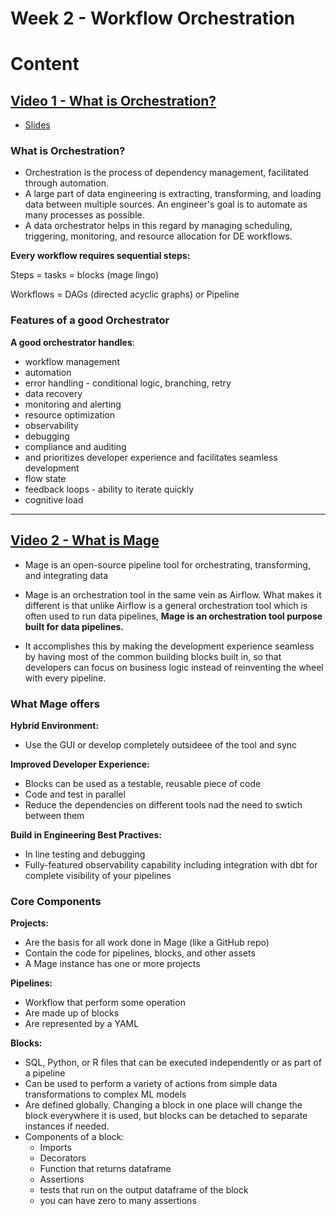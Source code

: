 # Week 2 - Workflow Orchestration

# Content

## [Video 1 - What is Orchestration?][video_1]
- [Slides][slides_1]

### What is Orchestration?

- Orchestration is the process of dependency management, facilitated through automation.
- A large part of data engineering is extracting, transforming, and loading data between multiple sources. An engineer's goal is to automate as many processes as possible. 
- A data orchestrator helps in this regard by managing scheduling, triggering, monitoring, and resource allocation for DE workflows.


**Every workflow requires sequential steps:**

Steps = tasks = blocks (mage lingo)

Workflows = DAGs (directed acyclic graphs) or Pipeline


### Features of a good Orchestrator

**A good orchestrator handles**: 

- workflow management
- automation
- error handling - conditional logic, branching, retry
- data recovery
- monitoring and alerting
- resource optimization
- observability
- debugging
- compliance and auditing
- and prioritizes developer experience and facilitates seamless development
- flow state
- feedback loops - ability to iterate quickly
- cognitive load

---

## [Video 2 - What is Mage][video2]

- Mage is an open-source pipeline tool for orchestrating, transforming, and integrating data

- Mage is an orchestration tool in the same vein as Airflow. What makes it different is that unlike Airflow is a general orchestration tool which is often used to run data pipelines, **Mage is an orchestration tool purpose built for data pipelines.**

- It accomplishes this by making the development experience seamless by having most of the common building blocks built in, so that developers can focus on business logic instead of reinventing the wheel with every pipeline.

### What Mage offers

**Hybrid Environment:**

- Use the GUI or develop completely outsideee of the tool and sync

**Improved Developer Experience:**

- Blocks can be used as a testable, reusable piece of code
- Code and test in parallel
- Reduce the dependencies on different tools nad the need to swtich between them

**Build in Engineering Best Practives:** 

- In line testing and debugging
- Fully-featured observability capability including integration with dbt for complete visibility of your pipelines


### Core Components

**Projects:**

- Are the basis for all work done in Mage (like a GitHub repo)
- Contain the code for pipelines, blocks, and other assets
- A Mage instance has one or more projects

**Pipelines:**

- Workflow that perform some operation
- Are made up of blocks
- Are represented by a YAML

**Blocks:**

- SQL, Python, or R files that can be executed independently or as part of a pipeline
- Can be used to perform a variety of actions from simple data transformations to complex ML models
- Are defined globally. Changing a block in one place will change the block everywhere it is used, but blocks can be detached to separate instances if needed.
- Components of a block:
    - Imports
    - Decorators
    - Function that returns dataframe
    - Assertions
    - tests that run on the output dataframe of the block
    - you can have zero to many assertions


[video_1]: https://www.youtube.com/watch?v=Li8-MWHhTbo&list=PL3MmuxUbc_hJed7dXYoJw8DoCuVHhGEQb&index=18&ab_channel=Mage
[slides_1]: https://docs.google.com/presentation/d/17zSxG5Z-tidmgY-9l7Al1cPmz4Slh4VPK6o2sryFYvw/edit?pli=1#slide=id.p
[video2]: https://www.youtube.com/watch?v=AicKRcK3pa4&list=PL3MmuxUbc_hJed7dXYoJw8DoCuVHhGEQb&index=18&ab_channel=Mage
